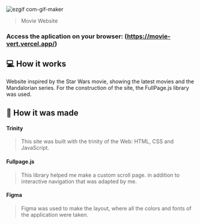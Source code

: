 ![ezgif com-gif-maker](https://user-images.githubusercontent.com/86019173/153912704-8c04b0d4-5ea3-4620-8d29-b1da2d923a38.gif)

> Movie Website

### Access the aplication on your browser: (https://movie-vert.vercel.app/)

## 💻 How it works

Website inspired by the Star Wars movie, showing the latest movies and the Mandalorian series. For the construction of the site, the FullPage.js library was used.

## 🚀 How it was made

#### Trinity
> This site was built with the trinity of the Web: HTML, CSS and JavaScript.

#### Fullpage.js
> This library helped me make a custom scroll page. in addition to interactive navigation that was adapted by me.

#### Figma
> Figma was used to make the layout, where all the colors and fonts of the application were taken.
